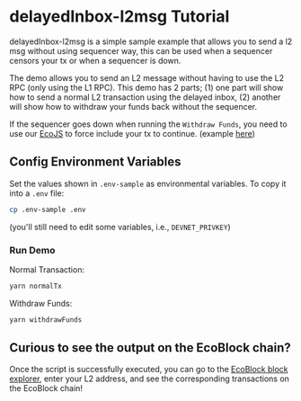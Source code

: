 # delayedInbox-l2msg Tutorial

delayedInbox-l2msg is a simple sample example that allows you to send a l2 msg without using sequencer way, this can be used when a sequencer censors your tx or when a sequencer is down.

The demo allows you to send an L2 message without having to use the L2 RPC (only using the L1 RPC). This demo has 2 parts; (1) one part will show how to send a normal L2 transaction using the delayed inbox, (2) another will show how to withdraw your funds back without the sequencer.

If the sequencer goes down when running the `Withdraw Funds`, you need to use our [EcoJS](https://github.com/EcoBlockLabs/ecojs/blob/master/src/lib/inbox/inbox.ts#L256) to force include your tx to continue. (example [here](https://github.com/EcoBlockLabs/ecojs/blob/401fa424bb4c21b54b77d95fbc95faec15787fe2/fork_test/inbox.test.ts#L131))

## Config Environment Variables

Set the values shown in `.env-sample` as environmental variables. To copy it into a `.env` file:

```bash
cp .env-sample .env
```

(you'll still need to edit some variables, i.e., `DEVNET_PRIVKEY`)

### Run Demo

Normal Transaction:

```bash
yarn normalTx
```

Withdraw Funds:

```bash
yarn withdrawFunds
```

## Curious to see the output on the EcoBlock chain?

Once the script is successfully executed, you can go to the [EcoBlock block explorer](https://testnet.ecoscan.io/), enter your L2 address, and see the corresponding transactions on the EcoBlock chain!



